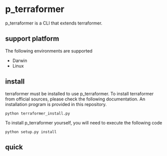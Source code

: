 # p_terraformer

p_terraformer is a CLI that extends terraformer.

## support platform

The following environments are supported

* Darwin
* Linux

## install

terraformer must be installed to use p_terraformer.
To install terraformer from official sources, please check the following documentation.
An installation program is provided in this repository.


```:terminal
python terraformer_install.py
```

To install p_terraformer yourself, you will need to execute the following code


```:terminal
python setup.py install
```

## quick

